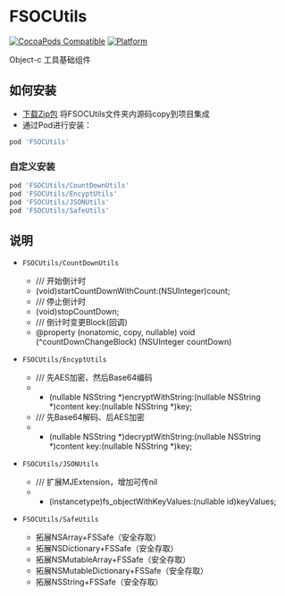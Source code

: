 # FSOCUtils

[![CocoaPods Compatible](https://img.shields.io/cocoapods/v/FSOCUtils.svg)](https://img.shields.io/cocoapods/v/FSOCUtils.svg)
[![Platform](https://img.shields.io/cocoapods/p/FSOCUtils.svg?style=flat)](http://cocoadocs.org/docsets/FSOCUtils)

Object-c 工具基础组件

## 如何安装
- [下载Zip包](https://github.com/zhangzhongyan/FSOCUtils/archive/master.zip) 将FSOCUtils文件夹内源码copy到项目集成
- 通过Pod进行安装：

```ruby
pod 'FSOCUtils'
```

### 自定义安装
```ruby
pod 'FSOCUtils/CountDownUtils'
pod 'FSOCUtils/EncyptUtils'
pod 'FSOCUtils/JSONUtils'
pod 'FSOCUtils/SafeUtils'
```


## 说明

* `FSOCUtils/CountDownUtils`
  - /// 开始倒计时
  - (void)startCountDownWithCount:(NSUInteger)count;
  - /// 停止倒计时
  - (void)stopCountDown;
  - /// 倒计时变更Block(回调)
  - @property (nonatomic, copy, nullable) void (^countDownChangeBlock) (NSUInteger countDown)

  
* `FSOCUtils/EncyptUtils `
  - /// 先AES加密、然后Base64编码
  - + (nullable NSString *)encryptWithString:(nullable NSString *)content key:(nullable NSString *)key;
  - /// 先Base64解码、后AES加密
  - + (nullable NSString *)decryptWithString:(nullable NSString *)content key:(nullable NSString *)key;
 

* `FSOCUtils/JSONUtils `
  - ///  扩展MJExtension，增加可传nil
  - + (instancetype)fs_objectWithKeyValues:(nullable id)keyValues;

* `FSOCUtils/SafeUtils `
  - 拓展NSArray+FSSafe（安全存取）
  - 拓展NSDictionary+FSSafe（安全存取）
  - 拓展NSMutableArray+FSSafe（安全存取）
  - 拓展NSMutableDictionary+FSSafe（安全存取）
  - 拓展NSString+FSSafe（安全存取）


